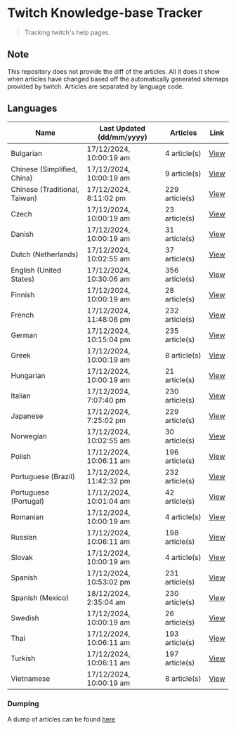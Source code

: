 # Twitch Knowledge-base Tracker
> Tracking twitch's help pages. 

## Note
This repository does not provide the diff of the articles. All it does it show when articles have changed based
off the automatically generated sitemaps provided by twitch. Articles are separated by language code.

## Languages

| Name                          | Last Updated (dd/mm/yyyy) | Articles       | Link                   |
|-------------------------------|---------------------------|----------------|------------------------|
| Bulgarian                     | 17/12/2024, 10:00:19 am   | 4 article(s)   | [View](docs/bg.md)     |
| Chinese (Simplified, China)   | 17/12/2024, 10:00:19 am   | 9 article(s)   | [View](docs/zh_CN.md)  |
| Chinese (Traditional, Taiwan) | 17/12/2024, 8:11:02 pm    | 229 article(s) | [View](docs/zh_TW.md)  |
| Czech                         | 17/12/2024, 10:00:19 am   | 23 article(s)  | [View](docs/cs.md)     |
| Danish                        | 17/12/2024, 10:00:19 am   | 31 article(s)  | [View](docs/da.md)     |
| Dutch (Netherlands)           | 17/12/2024, 10:02:55 am   | 37 article(s)  | [View](docs/nl_NL.md)  |
| English (United States)       | 17/12/2024, 10:30:06 am   | 356 article(s) | [View](docs/en_US.md)  |
| Finnish                       | 17/12/2024, 10:00:19 am   | 28 article(s)  | [View](docs/fi.md)     |
| French                        | 17/12/2024, 11:48:06 pm   | 232 article(s) | [View](docs/fr.md)     |
| German                        | 17/12/2024, 10:15:04 pm   | 235 article(s) | [View](docs/de.md)     |
| Greek                         | 17/12/2024, 10:00:19 am   | 8 article(s)   | [View](docs/el.md)     |
| Hungarian                     | 17/12/2024, 10:00:19 am   | 21 article(s)  | [View](docs/hu.md)     |
| Italian                       | 17/12/2024, 7:07:40 pm    | 230 article(s) | [View](docs/it.md)     |
| Japanese                      | 17/12/2024, 7:25:02 pm    | 229 article(s) | [View](docs/ja.md)     |
| Norwegian                     | 17/12/2024, 10:02:55 am   | 30 article(s)  | [View](docs/no.md)     |
| Polish                        | 17/12/2024, 10:06:11 am   | 196 article(s) | [View](docs/pl.md)     |
| Portuguese (Brazil)           | 17/12/2024, 11:42:32 pm   | 232 article(s) | [View](docs/pt_BR.md)  |
| Portuguese (Portugal)         | 17/12/2024, 10:01:04 am   | 42 article(s)  | [View](docs/pt_PT.md)  |
| Romanian                      | 17/12/2024, 10:00:19 am   | 4 article(s)   | [View](docs/ro.md)     |
| Russian                       | 17/12/2024, 10:06:11 am   | 198 article(s) | [View](docs/ru.md)     |
| Slovak                        | 17/12/2024, 10:00:19 am   | 4 article(s)   | [View](docs/sk.md)     |
| Spanish                       | 17/12/2024, 10:53:02 pm   | 231 article(s) | [View](docs/es.md)     |
| Spanish (Mexico)              | 18/12/2024, 2:35:04 am    | 230 article(s) | [View](docs/es_MX.md)  |
| Swedish                       | 17/12/2024, 10:00:19 am   | 26 article(s)  | [View](docs/sv.md)     |
| Thai                          | 17/12/2024, 10:06:11 am   | 193 article(s) | [View](docs/th.md)     |
| Turkish                       | 17/12/2024, 10:06:11 am   | 197 article(s) | [View](docs/tr.md)     |
| Vietnamese                    | 17/12/2024, 10:00:19 am   | 8 article(s)   | [View](docs/vi.md)     |

### Dumping
A dump of articles can be found [here](docs/RAW.md)
